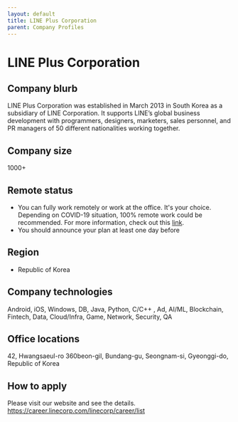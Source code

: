 ```yaml
---
layout: default
title: LINE Plus Corporation
parent: Company Profiles
---
```


# LINE Plus Corporation

## Company blurb

LINE Plus Corporation was established in March 2013 in South Korea as a subsidiary of LINE Corporation. It supports LINE’s global business development with programmers, designers, marketers, sales personnel, and PR managers of 50 different nationalities working together.

## Company size

1000+

## Remote status

- You can fully work remotely or work at the office. It's your choice. Depending on COVID-19 situation, 100% remote work could be recommended.
For more information, check out this [link](https://linepluscorp.com/pr/news/ko/2021/3791).
- You should announce your plan at least one day before

## Region

* Republic of Korea

## Company technologies

Android, iOS, Windows, DB, Java, Python, C/C++ , Ad, AI/ML, Blockchain, Fintech, Data, Cloud/Infra, Game, Network, Security, QA

## Office locations

42, Hwangsaeul-ro 360beon-gil, Bundang-gu, Seongnam-si, Gyeonggi-do, Republic of Korea

## How to apply

Please visit our website and see the details.
https://career.linecorp.com/linecorp/career/list
